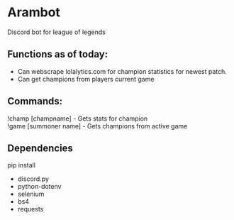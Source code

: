 # Arambot
Discord bot for league of legends

## Functions as of today:
- Can webscrape lolalytics.com for champion statistics for newest patch.
- Can get champions from players current game

## Commands:

!champ [champname] - Gets stats for champion\
!game [summoner name] - Gets champions from active game


## Dependencies

pip install

- discord.py
- python-dotenv
- selenium
- bs4
- requests